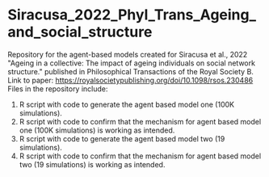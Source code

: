 # Siracusa_2022_Phyl_Trans_Ageing_and_social_structure
Repository for the agent-based models created for Siracusa et al., 2022 "Ageing in a collective: The impact of ageing individuals on social network structure." published in Philosophical Transactions of the Royal Society B.
Link to paper: https://royalsocietypublishing.org/doi/10.1098/rsos.230486
Files in the repository include:
1. R script with code to generate the agent based model one (100K simulations).
2. R script with code to confirm that the mechanism for agent based model one (100K simulations) is working as intended.
3. R script with code to generate the agent based model two (19 simulations).
4. R script with code to confirm that the mechanism for agent based model two (19 simulations) is working as intended.
